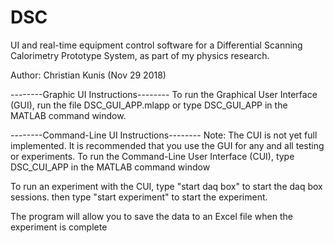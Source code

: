 # DSC
UI and real-time equipment control software for a Differential Scanning Calorimetry Prototype System, as part of my physics research. 

Author: Christian Kunis (Nov 29 2018)

--------Graphic UI Instructions--------
To run the Graphical User Interface (GUI), run the file DSC_GUI_APP.mlapp or type DSC_GUI_APP in the MATLAB command window.


--------Command-Line UI Instructions--------
Note: The CUI is not yet full implemented. It is recommended that you use the GUI for any and all testing or experiments.
To run the Command-Line User Interface (CUI), type DSC_CUI_APP in the MATLAB command window

To run an experiment with the CUI,
type "start daq box" to start the daq box sessions.
then type "start experiment" to start the experiment.

The program will allow you to save the data to an Excel file when the experiment is complete
